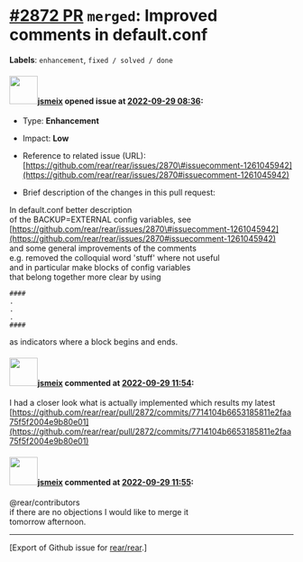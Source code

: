 [\#2872 PR](https://github.com/rear/rear/pull/2872) `merged`: Improved comments in default.conf
===============================================================================================

**Labels**: `enhancement`, `fixed / solved / done`

#### <img src="https://avatars.githubusercontent.com/u/1788608?u=925fc54e2ce01551392622446ece427f51e2f0ce&v=4" width="50">[jsmeix](https://github.com/jsmeix) opened issue at [2022-09-29 08:36](https://github.com/rear/rear/pull/2872):

-   Type: **Enhancement**

-   Impact: **Low**

-   Reference to related issue (URL):  
    [https://github.com/rear/rear/issues/2870\#issuecomment-1261045942](https://github.com/rear/rear/issues/2870#issuecomment-1261045942)

-   Brief description of the changes in this pull request:

In default.conf better description  
of the BACKUP=EXTERNAL config variables, see  
[https://github.com/rear/rear/issues/2870\#issuecomment-1261045942](https://github.com/rear/rear/issues/2870#issuecomment-1261045942)  
and some general improvements of the comments  
e.g. removed the colloquial word 'stuff' where not useful  
and in particular make blocks of config variables  
that belong together more clear by using

    ####
    .
    .
    .
    ####

as indicators where a block begins and ends.

#### <img src="https://avatars.githubusercontent.com/u/1788608?u=925fc54e2ce01551392622446ece427f51e2f0ce&v=4" width="50">[jsmeix](https://github.com/jsmeix) commented at [2022-09-29 11:54](https://github.com/rear/rear/pull/2872#issuecomment-1262170722):

I had a closer look what is actually implemented which results my
latest  
[https://github.com/rear/rear/pull/2872/commits/7714104b6653185811e2faa75f5f2004e9b80e01](https://github.com/rear/rear/pull/2872/commits/7714104b6653185811e2faa75f5f2004e9b80e01)

#### <img src="https://avatars.githubusercontent.com/u/1788608?u=925fc54e2ce01551392622446ece427f51e2f0ce&v=4" width="50">[jsmeix](https://github.com/jsmeix) commented at [2022-09-29 11:55](https://github.com/rear/rear/pull/2872#issuecomment-1262171693):

@rear/contributors  
if there are no objections I would like to merge it  
tomorrow afternoon.

------------------------------------------------------------------------

\[Export of Github issue for
[rear/rear](https://github.com/rear/rear).\]
